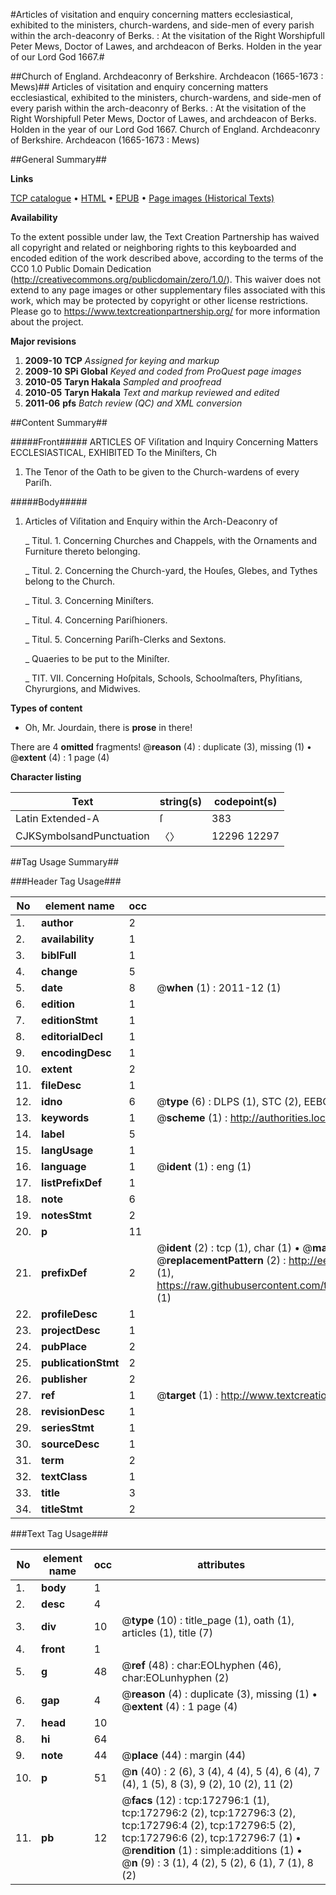 #Articles of visitation and enquiry concerning matters ecclesiastical, exhibited to the ministers, church-wardens, and side-men of every parish within the arch-deaconry of Berks. : At the visitation of the Right Worshipfull Peter Mews, Doctor of Lawes, and archdeacon of Berks. Holden in the year of our Lord God 1667.#

##Church of England. Archdeaconry of Berkshire. Archdeacon (1665-1673 : Mews)##
Articles of visitation and enquiry concerning matters ecclesiastical, exhibited to the ministers, church-wardens, and side-men of every parish within the arch-deaconry of Berks. : At the visitation of the Right Worshipfull Peter Mews, Doctor of Lawes, and archdeacon of Berks. Holden in the year of our Lord God 1667.
Church of England. Archdeaconry of Berkshire. Archdeacon (1665-1673 : Mews)

##General Summary##

**Links**

[TCP catalogue](http://www.ota.ox.ac.uk/tcp/)  • 
[HTML](http://tei.it.ox.ac.uk/tcp/Texts-HTML/free/A79/A79586.html)  • 
[EPUB](http://tei.it.ox.ac.uk/tcp/Texts-EPUB/free/A79/A79586.epub) • 
[Page images (Historical Texts)](https://historicaltexts.jisc.ac.uk/eebo-47682838e)

**Availability**

To the extent possible under law, the Text Creation Partnership has waived all copyright and related or neighboring rights to this keyboarded and encoded edition of the work described above, according to the terms of the CC0 1.0 Public Domain Dedication (http://creativecommons.org/publicdomain/zero/1.0/). This waiver does not extend to any page images or other supplementary files associated with this work, which may be protected by copyright or other license restrictions. Please go to https://www.textcreationpartnership.org/ for more information about the project.

**Major revisions**

1. __2009-10__ __TCP__ *Assigned for keying and markup*
1. __2009-10__ __SPi Global__ *Keyed and coded from ProQuest page images*
1. __2010-05__ __Taryn Hakala__ *Sampled and proofread*
1. __2010-05__ __Taryn Hakala__ *Text and markup reviewed and edited*
1. __2011-06__ __pfs__ *Batch review (QC) and XML conversion*

##Content Summary##

#####Front#####
ARTICLES OF Viſitation and Inquiry Concerning Matters ECCLESIASTICAL, EXHIBITED To the Miniſters, Ch
1. The Tenor of the Oath to be given to the Church-wardens of every Pariſh.

#####Body#####

1. Articles of Viſitation and Enquiry within the Arch-Deaconry of

    _ Titul. 1. Concerning Churches and Chappels, with the Ornaments and Furniture thereto belonging.

    _ Titul. 2. Concerning the Church-yard, the Houſes, Glebes, and Tythes belong to the Church.

    _ Titul. 3. Concerning Miniſters.

    _ Titul. 4. Concerning Pariſhioners.

    _ Titul. 5. Concerning Pariſh-Clerks and Sextons.

    _ Quaeries to be put to the Miniſter.

    _ TIT. VII. Concerning Hoſpitals, Schools, Schoolmaſters, Phyſitians, Chyrurgions, and Midwives.

**Types of content**

  * Oh, Mr. Jourdain, there is **prose** in there!

There are 4 **omitted** fragments! 
 @__reason__ (4) : duplicate (3), missing (1)  •  @__extent__ (4) : 1 page (4)

**Character listing**


|Text|string(s)|codepoint(s)|
|---|---|---|
|Latin Extended-A|ſ|383|
|CJKSymbolsandPunctuation|〈〉|12296 12297|

##Tag Usage Summary##

###Header Tag Usage###

|No|element name|occ|attributes|
|---|---|---|---|
|1.|__author__|2||
|2.|__availability__|1||
|3.|__biblFull__|1||
|4.|__change__|5||
|5.|__date__|8| @__when__ (1) : 2011-12 (1)|
|6.|__edition__|1||
|7.|__editionStmt__|1||
|8.|__editorialDecl__|1||
|9.|__encodingDesc__|1||
|10.|__extent__|2||
|11.|__fileDesc__|1||
|12.|__idno__|6| @__type__ (6) : DLPS (1), STC (2), EEBO-CITATION (1), OCLC (1), VID (1)|
|13.|__keywords__|1| @__scheme__ (1) : http://authorities.loc.gov/ (1)|
|14.|__label__|5||
|15.|__langUsage__|1||
|16.|__language__|1| @__ident__ (1) : eng (1)|
|17.|__listPrefixDef__|1||
|18.|__note__|6||
|19.|__notesStmt__|2||
|20.|__p__|11||
|21.|__prefixDef__|2| @__ident__ (2) : tcp (1), char (1)  •  @__matchPattern__ (2) : ([0-9\-]+):([0-9IVX]+) (1), (.+) (1)  •  @__replacementPattern__ (2) : http://eebo.chadwyck.com/downloadtiff?vid=$1&page=$2 (1), https://raw.githubusercontent.com/textcreationpartnership/Texts/master/tcpchars.xml#$1 (1)|
|22.|__profileDesc__|1||
|23.|__projectDesc__|1||
|24.|__pubPlace__|2||
|25.|__publicationStmt__|2||
|26.|__publisher__|2||
|27.|__ref__|1| @__target__ (1) : http://www.textcreationpartnership.org/docs/. (1)|
|28.|__revisionDesc__|1||
|29.|__seriesStmt__|1||
|30.|__sourceDesc__|1||
|31.|__term__|2||
|32.|__textClass__|1||
|33.|__title__|3||
|34.|__titleStmt__|2||


###Text Tag Usage###

|No|element name|occ|attributes|
|---|---|---|---|
|1.|__body__|1||
|2.|__desc__|4||
|3.|__div__|10| @__type__ (10) : title_page (1), oath (1), articles (1), title (7)|
|4.|__front__|1||
|5.|__g__|48| @__ref__ (48) : char:EOLhyphen (46), char:EOLunhyphen (2)|
|6.|__gap__|4| @__reason__ (4) : duplicate (3), missing (1)  •  @__extent__ (4) : 1 page (4)|
|7.|__head__|10||
|8.|__hi__|64||
|9.|__note__|44| @__place__ (44) : margin (44)|
|10.|__p__|51| @__n__ (40) : 2 (6), 3 (4), 4 (4), 5 (4), 6 (4), 7 (4), 1 (5), 8 (3), 9 (2), 10 (2), 11 (2)|
|11.|__pb__|12| @__facs__ (12) : tcp:172796:1 (1), tcp:172796:2 (2), tcp:172796:3 (2), tcp:172796:4 (2), tcp:172796:5 (2), tcp:172796:6 (2), tcp:172796:7 (1)  •  @__rendition__ (1) : simple:additions (1)  •  @__n__ (9) : 3 (1), 4 (2), 5 (2), 6 (1), 7 (1), 8 (2)|

